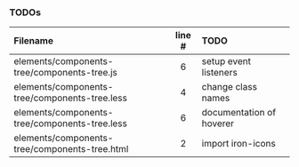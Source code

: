 ### TODOs
| Filename | line # | TODO
|:------|:------:|:------
| elements/components-tree/components-tree.js | 6 | setup event listeners
| elements/components-tree/components-tree.less | 4 | change class names
| elements/components-tree/components-tree.less | 6 | documentation of hoverer
| elements/components-tree/components-tree.html | 2 | import iron-icons